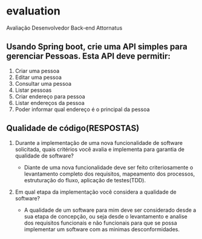# evaluation
Avaliação Desenvolvedor Back-end Attornatus

## Usando Spring boot, crie uma API simples para gerenciar Pessoas. Esta API deve permitir:  

1. Criar uma pessoa
2. Editar uma pessoa
3. Consultar uma pessoa
4. Listar pessoas
5. Criar endereço para pessoa
6. Listar endereços da pessoa
7. Poder informar qual endereço é o principal da pessoa 


## Qualidade de código(RESPOSTAS)

  1. Durante a implementação de uma nova funcionalidade de software solicitada, quais critérios você avalia e implementa para garantia de qualidade de software?
     - Diante de uma nova funcionalidade deve ser feito criteriosamente o levantamento completo dos requisitos, mapeamento dos processos, estruturação do fluxo, aplicação de testes(TDD).

  2. Em qual etapa da implementação você considera a qualidade de software?
     - A qualidade de um software para mim deve ser considerado desde a sua etapa de concepção, ou seja desde o levantamento e analise dos requisitos funcionais e não funcionais para que se possa implementar um software com as minimas desconformidades.
